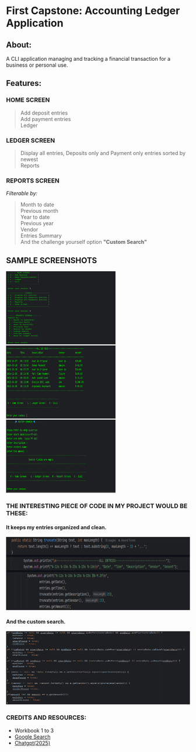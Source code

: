 # First Capstone: Accounting Ledger Application
## About: 
A CLI application managing and tracking a financial transaction for a business or personal use.
## Features:
### HOME SCREEN
> Add deposit entries<br>
> Add payment entries<br>
> Ledger<br>
### LEDGER SCREEN
> Display all entries, Deposits only and Payment only entries sorted by newest<br>
> Reports<br>
### REPORTS SCREEN
*Filterable by:*
> Month to date<br>
> Previous month<br>
> Year to date<br>
> Previous year<br>
> Vendor<br>
> Entries Summary<br>
> And the challenge yourself option **"Custom Search"**<br>

## SAMPLE SCREENSHOTS

<img src="https://github.com/JHT-Gitt/LearnToCode_Capstones/blob/main/ss1.png" width="300" height="200">
<img src="https://github.com/JHT-Gitt/LearnToCode_Capstones/blob/main/ss3.png" width="300" height="200">
<img src="https://github.com/JHT-Gitt/LearnToCode_Capstones/blob/main/ss2.png" width="300" height="200">


### THE INTERESTING PIECE OF CODE IN MY PROJECT WOULD BE THESE:
#### It keeps my entries organized and clean.<br>

<img src="https://github.com/JHT-Gitt/LearnToCode_Capstones/blob/main/ss4.png" width="600" height="200">

#### And the custom search. <br>

<img src="https://github.com/JHT-Gitt/LearnToCode_Capstones/blob/main/ss5.png" width="600" height="200">

### CREDITS AND RESOURCES:
- Workbook 1 to 3
- [Google Search](https://google.com)
- [Chatgpt(2025)](https://chatgpt.com/)
